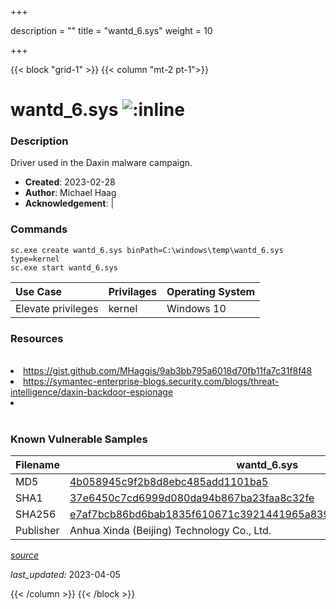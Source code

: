 +++

description = ""
title = "wantd_6.sys"
weight = 10

+++


{{< block "grid-1" >}}
{{< column "mt-2 pt-1">}}


# wantd_6.sys ![:inline](/images/twitter_verified.png) 


### Description

Driver used in the Daxin malware campaign.

- **Created**: 2023-02-28
- **Author**: Michael Haag
- **Acknowledgement**:  | [](https://twitter.com/)

### Commands

```
sc.exe create wantd_6.sys binPath=C:\windows\temp\wantd_6.sys type=kernel
sc.exe start wantd_6.sys
```

| Use Case | Privilages | Operating System | 
|:---- | ---- | ---- |
| Elevate privileges | kernel | Windows 10 |

### Resources
<br>
<li><a href="https://gist.github.com/MHaggis/9ab3bb795a6018d70fb11fa7c31f8f48">https://gist.github.com/MHaggis/9ab3bb795a6018d70fb11fa7c31f8f48</a></li>
<li><a href="https://symantec-enterprise-blogs.security.com/blogs/threat-intelligence/daxin-backdoor-espionage">https://symantec-enterprise-blogs.security.com/blogs/threat-intelligence/daxin-backdoor-espionage</a></li>
<li><a href=""></a></li>
<br>

### Known Vulnerable Samples

| Filename | wantd_6.sys |
|:---- | ---- | 
| MD5 | <a href="https://www.virustotal.com/gui/file/4b058945c9f2b8d8ebc485add1101ba5">4b058945c9f2b8d8ebc485add1101ba5</a> |
| SHA1 | <a href="https://www.virustotal.com/gui/file/37e6450c7cd6999d080da94b867ba23faa8c32fe">37e6450c7cd6999d080da94b867ba23faa8c32fe</a> |
| SHA256 | <a href="https://www.virustotal.com/gui/file/e7af7bcb86bd6bab1835f610671c3921441965a839673ac34444cf0ce7b2164e">e7af7bcb86bd6bab1835f610671c3921441965a839673ac34444cf0ce7b2164e</a> |
| Publisher | Anhua Xinda (Beijing) Technology Co., Ltd. || Signature | T, h, e,  , d, i, g, i, t, a, l,  , s, i, g, n, a, t, u, r, e,  , o, f,  , t, h, e,  , o, b, j, e, c, t,  , d, i, d,  , n, o, t,  , v, e, r, i, f, y, .   || Date | 8:23 PM 2/28/2022 || Company | Microsoft Corporation || Description | WAN Transport Driver || Product | Microsoft Windows Operating System |


[*source*](https://github.com/magicsword-io/LOLDrivers/tree/main/yaml/wantd_6.sys.yml)

*last_updated:* 2023-04-05








{{< /column >}}
{{< /block >}}
